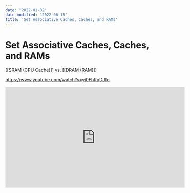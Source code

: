 ```yaml
---
date: "2022-01-02"
date modified: "2022-06-15"
title: 'Set Associative Caches, Caches, and RAMs'
---
```


# Set Associative Caches, Caches, and RAMs
[[SRAM (CPU Cache)]] vs. [[DRAM (RAM)]]

https://www.youtube.com/watch?v=yi0FhRqDJfo

<iframe width="560" height="315" src="https://www.youtube.com/embed/UCK-0fCchmY" title="YouTube video player" frameborder="0" allow="accelerometer; autoplay; clipboard-write; encrypted-media; gyroscope; picture-in-picture" allowfullscreen></iframe>
